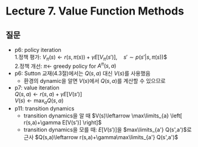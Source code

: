 # Lecture 7. Value Function Methods

## 질문
- p6: policy iteration  
  1.정책 평가:
  $V_\pi(s)\leftarrow r(s,\pi(s))+\gamma E\left[V_\pi(s')\right], \quad s'\sim p(s'|s,\pi(s))$$  
  2.정책 개선:
  $\pi\leftarrow$ greedy policy for $A^\pi(s,a)$  
- p6: Sutton 교재(4.3절)에서는 $Q(s,a)$ 대신 $V(s)$를 사용했음  
  - 환경의 dynamic을 알면 $V(s)$에서 $Q(s,a)$를 계산할 수 있으므로  
- p7: value iteration    
  $Q(s,a)\leftarrow r(s,a)+\gamma E[V(s')]$    
  $V(s)\leftarrow \max_a Q(s,a)$
- p11: transition dynamics
  - transition dynamics을 알 때
    $V(s)\leftarrow \max\limits_{a} \left[ r(s,a)+\gamma E[V(s')] \right]$
  - transition dynamics을 모를 때: $E[V(s')]$을 $max\limits_{a'} Q(s',a')$로 근사
    $Q(s,a)\leftarrow r(s,a)+\gamma\max\limits_{a'} Q(s',a')$
  


